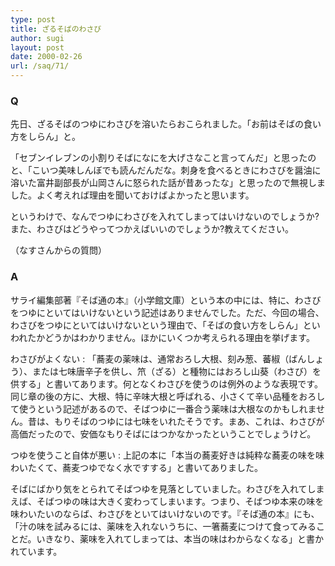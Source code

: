 ```yaml
---
type: post
title: ざるそばのわさび
author: sugi
layout: post
date: 2000-02-26
url: /saq/71/
---
```

### Q 

先日、ざるそばのつゆにわさびを溶いたらおこられました。「お前はそばの食い方をしらん」と。
  
「セブンイレブンの小割りそばになにを大げさなこと言ってんだ」と思ったのと、「こいつ美味しんぼでも読んだんだな。刺身を食べるときにわさびを醤油に溶いた富井副部長が山岡さんに怒られた話が昔あったな」と思ったので無視しました。よく考えれば理由を聞いておけばよかったと思います。
  
というわけで、なんでつゆにわさびを入れてしまってはいけないのでしょうか?　また、わさびはどうやってつかえばいいのでしょうか?教えてください。
  
（なすさんからの質問）

### A 

サライ編集部著『そば通の本』（小学館文庫）という本の中には、特に、わさびをつゆにといてはいけないという記述はありませんでした。ただ、今回の場合、わさびをつゆにといてはいけないという理由で、「そばの食い方をしらん」といわれたかどうかはわかりません。ほかにいくつか考えられる理由を挙げます。

わさびがよくない
:   「蕎麦の薬味は、通常おろし大根、刻み葱、蕃椒（ばんしょう）、または七味唐辛子を供し、笊（ざる）と種物にはおろし山葵（わさび）を供する」と書いてあります。何となくわさびを使うのは例外のような表現です。同じ章の後の方に、大根、特に辛味大根と呼ばれる、小さくて辛い品種をおろして使うという記述があるので、そばつゆに一番合う薬味は大根なのかもしれません。昔は、もりそばのつゆには七味をいれたそうです。まあ、これは、わさびが高価だったので、安価なもりそばにはつかなかったということでしょうけど。

つゆを使うこと自体が悪い
:   上記の本に「本当の蕎麦好きは純粋な蕎麦の味を味わいたくて、蕎麦つゆでなく水ですする」と書いてありました。

そばにばかり気をとられてそばつゆを見落としていました。わさびを入れてしまえば、そばつゆの味は大きく変わってしまいます。つまり、そばつゆ本来の味を味わいたいのならば、わさびをといてはいけないのです。『そば通の本』にも、「汁の味を試みるには、薬味を入れないうちに、一箸蕎麦につけて食ってみることだ。いきなり、薬味を入れてしまっては、本当の味はわからなくなる」と書かれています。